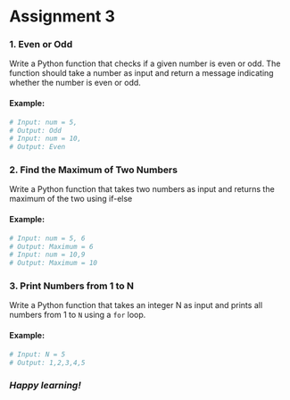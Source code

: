 # Assignment 3


### 1. **Even or Odd**
Write a Python function that checks if a given number is even or odd. The function should take a number as input and return a message indicating whether the number is even or odd.

#### Example: 
```python
# Input: num = 5, 
# Output: Odd
# Input: num = 10, 
# Output: Even
```

### 2. **Find the Maximum of Two Numbers**
Write a Python function that takes two numbers as input and returns the maximum of the two using if-else
#### Example:
```python
# Input: num = 5, 6 
# Output: Maximum = 6
# Input: num = 10,9
# Output: Maximum = 10
```

### 3. **Print Numbers from 1 to N**
Write a Python function that takes an integer N as input and prints all numbers from 1 to `N` using a `for` loop.

#### Example:
```python
# Input: N = 5
# Output: 1,2,3,4,5
```

### _Happy learning!_

